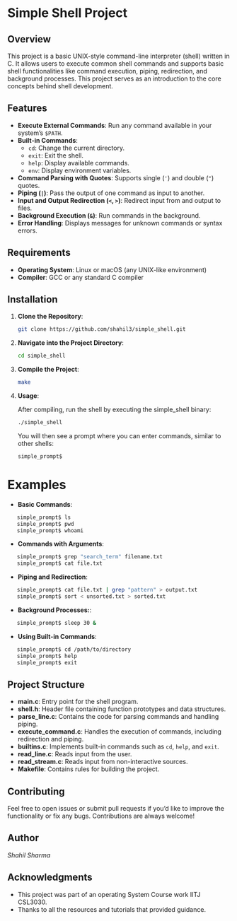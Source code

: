 # Simple Shell Project

## Overview

This project is a basic UNIX-style command-line interpreter (shell) written in C. It allows users to execute common shell commands and supports basic shell functionalities like command execution, piping, redirection, and background processes. This project serves as an introduction to the core concepts behind shell development.

## Features

- **Execute External Commands**: Run any command available in your system’s `$PATH`.
- **Built-in Commands**:
  - `cd`: Change the current directory.
  - `exit`: Exit the shell.
  - `help`: Display available commands.
  - `env`: Display environment variables.
- **Command Parsing with Quotes**: Supports single (`'`) and double (`"`) quotes.
- **Piping (`|`)**: Pass the output of one command as input to another.
- **Input and Output Redirection (`<`, `>`)**: Redirect input from and output to files.
- **Background Execution (`&`)**: Run commands in the background.
- **Error Handling**: Displays messages for unknown commands or syntax errors.

## Requirements

- **Operating System**: Linux or macOS (any UNIX-like environment)
- **Compiler**: GCC or any standard C compiler

## Installation

1. **Clone the Repository**:

   ```bash
   git clone https://github.com/shahil3/simple_shell.git

2. **Navigate into the Project Directory**:

   ```bash
   cd simple_shell

3. **Compile the Project**:

   ```bash
   make

4. **Usage**:

    After compiling, run the shell by executing the simple_shell binary:

   ```bash
   ./simple_shell
   ```

    You will then see a prompt where you can enter commands, similar to other shells:
    ```bash
   simple_prompt$

# Examples
- **Basic Commands**: 
```bash
   simple_prompt$ ls
   simple_prompt$ pwd
   simple_prompt$ whoami
```
- **Commands with Arguments**: 
```bash
   simple_prompt$ grep "search_term" filename.txt
   simple_prompt$ cat file.txt

```
- **Piping and Redirection**: 
```bash
   simple_prompt$ cat file.txt | grep "pattern" > output.txt
   simple_prompt$ sort < unsorted.txt > sorted.txt

```
- **Background Processes:**: 
```bash
   simple_prompt$ sleep 30 &

```
- **Using Built-in Commands**: 
```bash
   simple_prompt$ cd /path/to/directory
   simple_prompt$ help
   simple_prompt$ exit
```

## Project Structure

- **main.c**: Entry point for the shell program.
- **shell.h**: Header file containing function prototypes and data structures.
- **parse_line.c**: Contains the code for parsing commands and handling piping.
- **execute_command.c**: Handles the execution of commands, including redirection and piping.
- **builtins.c**: Implements built-in commands such as `cd`, `help`, and `exit`.
- **read_line.c**: Reads input from the user.
- **read_stream.c**: Reads input from non-interactive sources.
- **Makefile**: Contains rules for building the project.

## Contributing

Feel free to open issues or submit pull requests if you’d like to improve the functionality or fix any bugs. Contributions are always welcome!



## Author

*Shahil Sharma*

## Acknowledgments

- This project was part of an operating System Course work IITJ CSL3030.
- Thanks to all the resources and tutorials that provided guidance.

